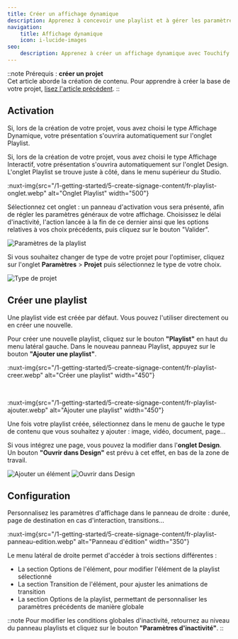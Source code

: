 ```yaml
---
title: Créer un affichage dynamique
description: Apprenez à concevoir une playlist et à gérer les paramètres d'affichage.
navigation:
    title: Affichage dynamique
    icon: i-lucide-images
seo:
    description: Apprenez à créer un affichage dynamique avec Touchify Studio.
---
```


::note
Prérequis : **créer un projet**<br>
Cet article aborde la création de contenu. Pour apprendre à créer la base de votre projet, [lisez l'article précédent](2.create-project).
::

## Activation

Si, lors de la création de votre projet, vous avez choisi le type Affichage Dynamique, votre présentation s'ouvrira automatiquement sur l'onglet Playlist.

Si, lors de la création de votre projet, vous avez choisi le type Affichage Interactif, votre présentation s'ouvrira automatiquement sur l'onglet Design. L'onglet Playlist se trouve juste à côté, dans le menu supérieur du Studio.

:nuxt-img{src="/1-getting-started/5-create-signage-content/fr-playlist-onglet.webp" alt="Onglet Playlist" width="500"}

Sélectionnez cet onglet : un panneau d'activation vous sera présenté, afin de régler les paramètres généraux de votre affichage.
Choisissez le délai d'inactivité, l'action lancée à la fin de ce dernier ainsi que les options relatives à vos choix précédents, puis cliquez sur le bouton "Valider".

![Paramètres de la playlist](/1-getting-started/5-create-signage-content/fr-playlist-parametres.webp)

Si vous souhaitez changer de type de votre projet pour l'optimiser, cliquez sur l'onglet **Paramètres** > **Projet** puis sélectionnez le type de votre choix.

![Type de projet](/1-getting-started/5-create-signage-content/fr-playlist-type-projet.webp)

## Créer une playlist

Une playlist vide est créée par défaut. Vous pouvez l'utiliser directement ou en créer une nouvelle.

Pour créer une nouvelle playlist, cliquez sur le bouton **"Playlist"** en haut du menu latéral gauche. Dans le nouveau panneau Playlist, appuyez sur le bouton **"Ajouter une playlist"**.

:nuxt-img{src="/1-getting-started/5-create-signage-content/fr-playlist-creer.webp" alt="Créer une playlist" width="450"}

<br>

:nuxt-img{src="/1-getting-started/5-create-signage-content/fr-playlist-ajouter.webp" alt="Ajouter une playlist" width="450"}

Une fois votre playlist créée, sélectionnez dans le menu de gauche le type de contenu que vous souhaitez y ajouter : image, vidéo, document, page...

Si vous intégrez une page, vous pouvez la modifier dans l'**onglet Design**. Un bouton **"Ouvrir dans Design"** est prévu à cet effet, en bas de la zone de travail.

<div class="grid sm:grid-cols-3 gap-4 max-w-full">
  <img src="/1-getting-started/5-create-signage-content/fr-playlist-ajouter-element.webp" alt="Ajouter un élément" />
  <img src="/1-getting-started/5-create-signage-content/fr-playlist-ouvrir-design.webp" alt="Ouvrir dans Design" class="sm:col-span-2" />
</div>

## Configuration

Personnalisez les paramètres d'affichage dans le panneau de droite : durée, page de destination en cas d'interaction, transitions...

:nuxt-img{src="/1-getting-started/5-create-signage-content/fr-playlist-panneau-edition.webp" alt="Panneau d'édition" width="350"}

Le menu latéral de droite permet d'accéder à trois sections différentes :

- La section Options de l'élément, pour modifier l'élément de la playlist sélectionné
- La section Transition de l'élément, pour ajuster les animations de transition
- La section Options de la playlist, permettant de personnaliser les paramètres précédents de manière globale

::note
Pour modifier les conditions globales d'inactivité, retournez au niveau du panneau playlists et cliquez sur le bouton **"Paramètres d'inactivité"**.
::
